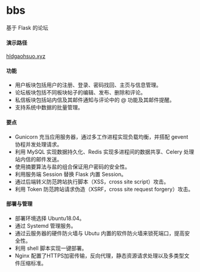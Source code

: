 # bbs
基于 Flask 的论坛 

#### 演示路径

[hldgaohsuo.xyz](hldgaohsuo.xyz)

#### 功能

- 用户板块包括用户的注册、登录、密码找回、主页与信息管理。
- 论坛板块包括不同板块帖子的编辑、发布、删除和评论。
- 私信板块包括站内信及其邮件通知与评论中的 @ 功能及其邮件提醒。
- 支持系统中数据的批量管理。

#### 要点

- Gunicorn 充当应用服务器，通过多工作进程实现负载均衡，并搭配 gevent 协程并发处理请求。
- 利用 MySQL 实现数据持久化、Redis 实现多进程间的数据共享、Celery 处理站内信的邮件发送。
- 使用摘要算法与盐的组合保证用户密码的安全性。
- 利用服务端 Session 替换 Flask 内置 Session。
- 通过后端转义防范跨站执行脚本（XSS，cross site script）攻击。
- 利用 Token 防范跨站请求伪造（XSRF，cross site request forgery）攻击。

#### 部署与管理

- 部署环境选择 Ubuntu18.04。
- 通过 Systemd 管理服务。
- 通过云服务器的硬件防火墙与 Ubutu 内置的软件防火墙来锁死端口，提高安全性。
- 利用 shell 脚本实现一键部署。
- Nginx 配置了HTTPS加密传输，反向代理，静态资源请求处理以及多类型文件压缩标准。

